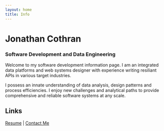 ```yaml
---
layout: home
title: Info
---
```


# Jonathan Cothran
### Software Development and Data Engineering

Welcome to my software development information page. I am an integrated data platforms and web systems designer with experience writing resiliant APIs in various target industries.

I possess an innate understanding of data analysis, design patterns and process efficiencies. I enjoy new challenges and analytical paths to provide comprehensive and reliable software systems at any scale.

## Links

[Resume](/Jonathan_Cothran_Resume.pdf) &#124; [Contact Me](mailto:jonathan@coth.dev)
